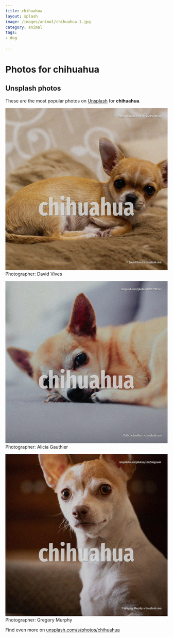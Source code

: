 ```yaml
---
title: chihuahua
layout: splash
image: /images/animal/chihuahua.1.jpg
category: animal
tags:
- dog

---
```

# Photos for chihuahua
 
## Unsplash photos
These are the most popular photos on [Unsplash](https://unsplash.com) for **chihuahua**.
 
![chihuahua](/images/animal/chihuahua.1.jpg)
Photographer:  David Vives
 
![chihuahua](/images/animal/chihuahua.2.jpg)
Photographer:  Alicia Gauthier
 
![chihuahua](/images/animal/chihuahua.3.jpg)
Photographer:  Gregory Murphy
 
Find even more on [unsplash.com/s/photos/chihuahua](https://unsplash.com/s/photos/chihuahua)
 
